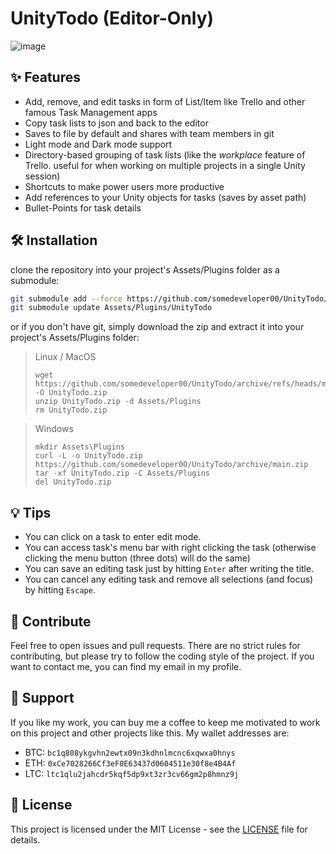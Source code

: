# UnityTodo (Editor-Only)

![image](https://github.com/somedeveloper00/UnityTodo/assets/79690923/a2d82ecf-96a3-4cd9-8cac-33f183278e65)


## ✨ Features
* Add, remove, and edit tasks in form of List/Item like Trello and other famous Task Management apps
* Copy task lists to json and back to the editor
* Saves to file by default and shares with team members in git
* Light mode and Dark mode support
* Directory-based grouping of task lists (like the *workplace* feature of Trello. useful for when working on multiple projects in a single Unity session)
* Shortcuts to make power users more productive
* Add references to your Unity objects for tasks (saves by asset path)
* Bullet-Points for task details

## 🛠️ Installation
clone the repository into your project's Assets/Plugins folder as a submodule:
```bash
git submodule add --force https://github.com/somedeveloper00/UnityTodo/ Assets/Plugins/UnityTodo
git submodule update Assets/Plugins/UnityTodo
```
or if you don't have git, simply download the zip and extract it into your project's Assets/Plugins folder:
> Linux / MacOS
> ```
> wget https://github.com/somedeveloper00/UnityTodo/archive/refs/heads/main.zip -O UnityTodo.zip
> unzip UnityTodo.zip -d Assets/Plugins
> rm UnityTodo.zip

> Windows
> ```
> mkdir Assets\Plugins
> curl -L -o UnityTodo.zip https://github.com/somedeveloper00/UnityTodo/archive/main.zip
> tar -xf UnityTodo.zip -C Assets/Plugins
> del UnityTodo.zip
> ```


## 💡 Tips
* You can click on a task to enter edit mode.
* You can access task's menu bar with right clicking the task (otherwise clicking the menu button (three dots) will do the same)
* You can save an editing task just by hitting `Enter` after writing the title.
* You can cancel any editing task and remove all selections (and focus) by hitting `Escape`.

## 🤝 Contribute
Feel free to open issues and pull requests. There are no strict rules for contributing, but please try to follow the coding style of the project. If you want to contact me, you can find my email in my profile.

## 🙌 Support
If you like my work, you can buy me a coffee to keep me motivated to work on this project and other projects like this. 
My wallet addresses are: 
* BTC: `bc1q808ykgvhn2ewtx09n3kdhnlmcnc6xqwxa0hnys`
* ETH: `0xCe7028266Cf3eF0E63437d0604511e30f8e4B4Af`
* LTC: `ltc1qlu2jahcdr5kqf5dp9xt3zr3cv66gm2p8hmnz9j`

## 📝 License
This project is licensed under the MIT License - see the [LICENSE](LICENSE) file for details.
